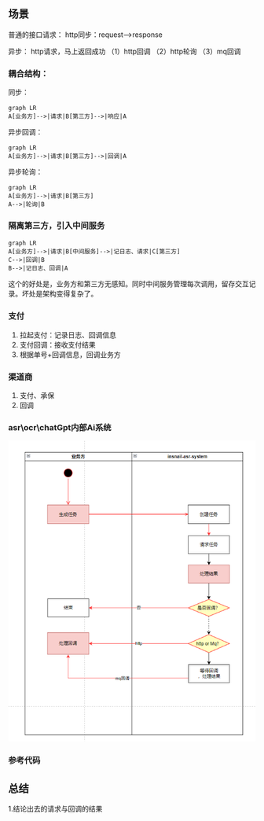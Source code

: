 ## 场景
普通的接口请求：
    http同步：request-->response

异步：
    http请求，马上返回成功
    （1）http回调
    （2）http轮询
    （3）mq回调

### 耦合结构：
同步：
```mermaid
graph LR
A[业务方]-->|请求|B[第三方]-->|响应|A
```

异步回调：
```mermaid
graph LR
A[业务方]-->|请求|B[第三方]-->|回调|A
```
异步轮询：
```mermaid
graph LR
A[业务方]-->|请求|B[第三方]
A-->|轮询|B
```

### 隔离第三方，引入中间服务
```mermaid
graph LR
A[业务方]-->|请求|B[中间服务]-->|记日志、请求|C[第三方]
C-->|回调|B
B-->|记日志、回调|A
```

这个的好处是，业务方和第三方无感知。同时中间服务管理每次调用，留存交互记录。坏处是架构变得复杂了。

### 支付
1. 拉起支付：记录日志、回调信息
2. 支付回调：接收支付结果
3. 根据单号+回调信息，回调业务方
   
### 渠道商
1. 支付、承保
2. 回调

### asr\ocr\chatGpt内部Ai系统
![Alt text](image-1.png)

### 参考代码

## 总结
1.结论出去的请求与回调的结果